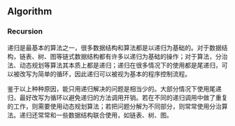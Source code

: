 ## Algorithm

### Recursion

递归是最基本的算法之一，很多数据结构和算法都是以递归为基础的。对于数据结构，链表、树、图等链式数据结构都有许多以递归为基础的操作；对于算法，分治法、动态规划等算法其本质上都是递归；递归在很多情况下的使用都是尾递归，可以被改写为简单的循环，因此递归可以被视为基本的程序控制流程。

鉴于以上种种原因，能只用递归解决的问题是相当少的。大部分情况下使用尾递归，最好改写为循环以避免递归的方法调用开销。若在不同的递归调用中做了重复的工作，则需要使用动态规划算法；若把问题分解为不同部分，则常常使用分治算法。递归还常常和一些数据结构联合使用，如链表、树、图。